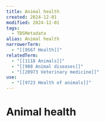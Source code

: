 ```yaml
---
title: Animal health
created: 2024-12-01
modified: 2024-12-01
tags:
  - TBSMetadata
alias: Animal health
narrowerTerm:
  - "[[9567 Health]]"
relatedTerm:
  - "[[1118 Animals]]"
  - "[[988 Animal diseases]]"
  - "[[20973 Veterinary medicine]]"
use:
  - "[[9723 Health of animals]]"
---
```

# Animal health

